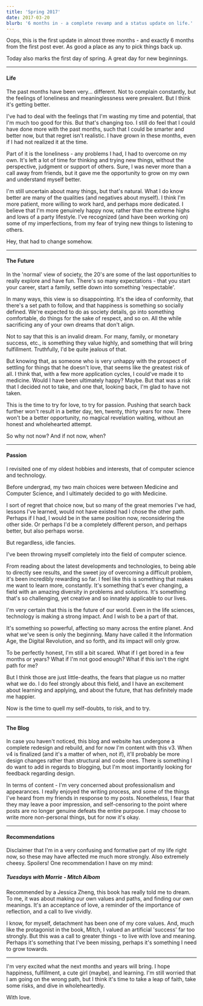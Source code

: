 ```yaml
---
title: 'Spring 2017'
date: 2017-03-20
blurb: '6 months in - a complete revamp and a status update on life.'
---
```


Oops, this is the first update in almost three months - and exactly 6 months from the first post ever. As good a place as any to pick things back up.

Today also marks the first day of spring. A great day for new beginnings.

---

#### Life

The past months have been very... different. Not to complain constantly, but the feelings of loneliness and meaninglessness were prevalent. But I think it's getting better.

I've had to deal with the feelings that I'm wasting my time and potential, that I'm much too good for this. But that's changing too. I still do feel that I could have done more with the past months, such that I could be smarter and better now, but that regret isn't realistic. I have grown in these months, even if I had not realized it at the time.

Part of it is the loneliness - any problems I had, I had to overcome on my own. It's left a lot of time for thinking and trying new things, without the perspective, judgment or support of others. Sure, I was never more than a call away from friends, but it gave me the opportunity to grow on my own and understand myself better.

I'm still uncertain about many things, but that's natural. What I do know better are many of the qualities (and negatives about myself). I think I'm more patient, more willing to work hard, and perhaps more dedicated. I believe that I'm more genuinely happy now, rather than the extreme highs and lows of a party lifestyle. I've recognized (and have been working on) some of my imperfections, from my fear of trying new things to listening to others.

Hey, that had to change somehow.

---

#### The Future

In the 'normal' view of society, the 20's are some of the last opportunities to really explore and have fun. There's so many expectations - that you start your career, start a family, settle down into something 'respectable'.

In many ways, this view is so disappointing. It's the idea of conformity, that there's a set path to follow, and that happiness is something so socially defined. We're expected to do as society details, go into something comfortable, do things for the sake of respect, and so on. All the while sacrificing any of your own dreams that don't align.

Not to say that this is an invalid dream. For many, family, or monetary success, etc., is something they value highly, and something that will bring fulfillment. Truthfully, I'd be quite jealous of that.

But knowing that, as someone who is very unhappy with the prospect of settling for things that he doesn't love, that seems like the greatest risk of all. I think that, with a few more application cycles, I could've made it to medicine. Would I have been ultimately happy? Maybe. But that was a risk that I decided not to take, and one that, looking back, I'm glad to have not taken.

This is the time to try for love, to try for passion. Pushing that search back further won't result in a better day, ten, twenty, thirty years for now. There won't be a better opportunity, no magical revelation waiting, without an honest and wholehearted attempt.

So why not now? And if not now, when?

---

#### Passion

I revisited one of my oldest hobbies and interests, that of computer science and technology.

Before undergrad, my two main choices were between Medicine and Computer Science, and I ultimately decided to go with Medicine.

I sort of regret that choice now, but so many of the great memories I've had, lessons I've learned, would not have existed had I chose the other path. Perhaps if I had, I would be in the same position now, reconsidering the other side. Or perhaps I'd be a completely different person, and perhaps better, but also perhaps worse.

But regardless, idle fancies.

I've been throwing myself completely into the field of computer science.

From reading about the latest developments and technologies, to being able to directly see results, and the sweet joy of overcoming a difficult problem, it's been incredibly rewarding so far. I feel like this is something that makes me want to learn more, constantly. It's something that's ever changing, a field with an amazing diversity in problems and solutions. It's something that's so challenging, yet creative and so innately applicable to our lives.

I'm very certain that this is the future of our world. Even in the life sciences, technology is making a strong impact. And I wish to be a part of that.

It's something so powerful, affecting so many across the entire planet. And what we've seen is only the beginning. Many have called it the Information Age, the Digital Revolution, and so forth, and its impact will only grow.

To be perfectly honest, I'm still a bit scared. What if I get bored in a few months or years? What if I'm not good enough? What if this isn't the right path for me?

But I think those are just little-deaths, the fears that plague us no matter what we do. I do feel strongly about this field, and I have an excitement about learning and applying, and about the future, that has definitely made me happier.

Now is the time to quell my self-doubts, to risk, and to try.

---

#### The Blog

In case you haven't noticed, this blog and website has undergone a complete redesign and rebuild, and for now I'm content with this v3. When v4 is finalized (and it's a matter of when, not if), it'll probably be more design changes rather than structural and code ones. There is something I do want to add in regards to blogging, but I'm most importantly looking for feedback regarding design.

In terms of content - I'm very concerned about professionalism and appearances. I really enjoyed the writing process, and some of the things I've heard from my friends in response to my posts. Nonetheless, I fear that they may leave a poor impression, and self-censoring to the point where posts are no longer genuine defeats the entire purpose. I may choose to write more non-personal things, but for now it's okay.

---

#### Recommendations

Disclaimer that I'm in a very confusing and formative part of my life right now, so these may have affected me much more strongly. Also extremely cheesy. Spoilers! One recommendation I have on my mind:

##### Tuesdays with Morrie - _Mitch Albom_

Recommended by a Jessica Zheng, this book has really told me to dream. To me, it was about making our own values and paths, and finding our own meanings. It's an acceptance of love, a reminder of the importance of reflection, and a call to live vividly.

I know, for myself, detachment has been one of my core values. And, much like the protagonist in the book, Mitch, I valued an artificial 'success' far too strongly. But this was a call to greater things - to live with love and meaning. Perhaps it's something that I've been missing, perhaps it's something I need to grow towards.

---

I'm very excited what the next months and years will bring. I hope happiness, fulfillment, a cute girl (maybe), and learning. I'm still worried that I am going on the wrong path, but I think it's time to take a leap of faith, take some risks, and dive in wholeheartedly.

With love.
